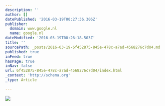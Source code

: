 ```yaml
---
description: ''
author: []
datePublished: '2016-03-19T00:27:36.306Z'
publisher:
  domain: www.google.nl
  name: google.nl
dateModified: '2016-03-19T00:26:18.503Z'
title: ''
sourcePath: _posts/2016-03-19-6f452875-845e-478c-a7ad-4568276c7d04.md
published: true
inFeed: true
hasPage: true
inNav: false
url: 6f452875-845e-478c-a7ad-4568276c7d04/index.html
_context: 'http://schema.org'
_type: Article

---
```

![](http://www.yourgenome.org/sites/default/files/images/photos/DNA%20Sequence_124450252.jpg)